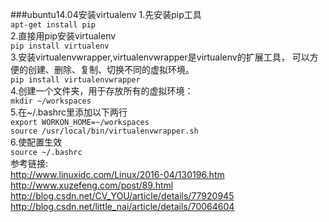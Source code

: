 ###ubuntu14.04安装virtualenv
1.先安装pip工具<br>
``apt-get install pip``<br>
2.直接用pip安装virtualenv<br>
``pip install virtualenv``<br>
3.安装virtualenvwrapper,virtualenvwrapper是virtualenv的扩展工具，
可以方便的创建、删除、复制、切换不同的虚拟环境。<br>
``pip install virtualenvwrapper``<br>
4.创建一个文件夹，用于存放所有的虚拟环境：<br>
``mkdir ~/workspaces``<br>
5.在~/.bashrc里添加以下两行<br>
``export WORKON_HOME=~/workspaces``<br>
``source /usr/local/bin/virtualenvwrapper.sh``<br>
6.使配置生效<br>
``source ~/.bashrc``<br>
参考链接:<br>
http://www.linuxidc.com/Linux/2016-04/130196.htm<br>
http://www.xuzefeng.com/post/89.html<br>
http://blog.csdn.net/CV_YOU/article/details/77920945<br>
http://blog.csdn.net/little_nai/article/details/70064604<br>